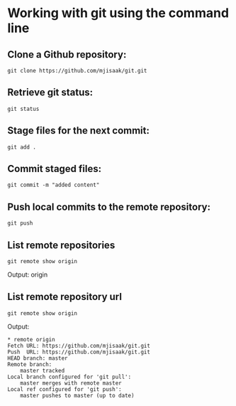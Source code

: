 # Working with git using the command line

## Clone a Github repository:
    git clone https://github.com/mjisaak/git.git


## Retrieve git status:
    git status


## Stage files for the next commit:
    git add .

## Commit staged files:
    git commit -m "added content"

## Push local commits to the remote repository:
    git push

## List remote repositories
    git remote show origin
Output:
    origin

## List remote repository url
    git remote show origin
Output:
```
* remote origin
Fetch URL: https://github.com/mjisaak/git.git
Push  URL: https://github.com/mjisaak/git.git
HEAD branch: master
Remote branch:
    master tracked
Local branch configured for 'git pull':
    master merges with remote master
Local ref configured for 'git push':
    master pushes to master (up to date)
```
